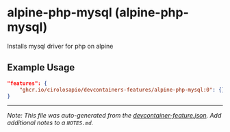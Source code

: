 
# alpine-php-mysql (alpine-php-mysql)

Installs mysql driver for php on alpine

## Example Usage

```json
"features": {
    "ghcr.io/cirolosapio/devcontainers-features/alpine-php-mysql:0": {}
}
```





---

_Note: This file was auto-generated from the [devcontainer-feature.json](https://github.com/cirolosapio/devcontainers-features/blob/main/src/alpine-php-mysql/devcontainer-feature.json).  Add additional notes to a `NOTES.md`._
